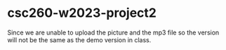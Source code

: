 # csc260-w2023-project2



Since we are unable to upload the picture and the mp3 file so the version will not be the same as the demo version in class. 
